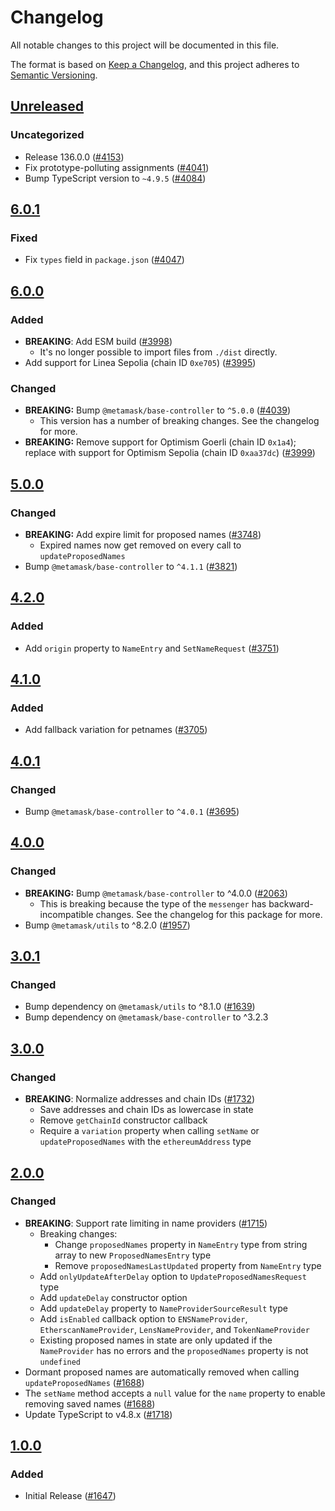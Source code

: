# Changelog

All notable changes to this project will be documented in this file.

The format is based on [Keep a Changelog](https://keepachangelog.com/en/1.0.0/),
and this project adheres to [Semantic Versioning](https://semver.org/spec/v2.0.0.html).

## [Unreleased]

### Uncategorized

- Release 136.0.0 ([#4153](https://github.com/MetaMask/core.git/pull/4153))
- Fix prototype-polluting assignments ([#4041](https://github.com/MetaMask/core.git/pull/4041))
- Bump TypeScript version to `~4.9.5` ([#4084](https://github.com/MetaMask/core.git/pull/4084))

## [6.0.1]

### Fixed

- Fix `types` field in `package.json` ([#4047](https://github.com/MetaMask/core/pull/4047))

## [6.0.0]

### Added

- **BREAKING**: Add ESM build ([#3998](https://github.com/MetaMask/core/pull/3998))
  - It's no longer possible to import files from `./dist` directly.
- Add support for Linea Sepolia (chain ID `0xe705`) ([#3995](https://github.com/MetaMask/core/pull/3995))

### Changed

- **BREAKING:** Bump `@metamask/base-controller` to `^5.0.0` ([#4039](https://github.com/MetaMask/core/pull/4039))
  - This version has a number of breaking changes. See the changelog for more.
- **BREAKING:** Remove support for Optimism Goerli (chain ID `0x1a4`); replace with support for Optimism Sepolia (chain ID `0xaa37dc`) ([#3999](https://github.com/MetaMask/core/pull/3999))

## [5.0.0]

### Changed

- **BREAKING:** Add expire limit for proposed names ([#3748](https://github.com/MetaMask/core/pull/3748))
  - Expired names now get removed on every call to `updateProposedNames`
- Bump `@metamask/base-controller` to `^4.1.1` ([#3821](https://github.com/MetaMask/core/pull/3821))

## [4.2.0]

### Added

- Add `origin` property to `NameEntry` and `SetNameRequest` ([#3751](https://github.com/MetaMask/core/pull/3751))

## [4.1.0]

### Added

- Add fallback variation for petnames ([#3705](https://github.com/MetaMask/core/pull/3705))

## [4.0.1]

### Changed

- Bump `@metamask/base-controller` to `^4.0.1` ([#3695](https://github.com/MetaMask/core/pull/3695))

## [4.0.0]

### Changed

- **BREAKING:** Bump `@metamask/base-controller` to ^4.0.0 ([#2063](https://github.com/MetaMask/core/pull/2063))
  - This is breaking because the type of the `messenger` has backward-incompatible changes. See the changelog for this package for more.
- Bump `@metamask/utils` to ^8.2.0 ([#1957](https://github.com/MetaMask/core/pull/1957))

## [3.0.1]

### Changed

- Bump dependency on `@metamask/utils` to ^8.1.0 ([#1639](https://github.com/MetaMask/core/pull/1639))
- Bump dependency on `@metamask/base-controller` to ^3.2.3

## [3.0.0]

### Changed

- **BREAKING**: Normalize addresses and chain IDs ([#1732](https://github.com/MetaMask/core/pull/1732))
  - Save addresses and chain IDs as lowercase in state
  - Remove `getChainId` constructor callback
  - Require a `variation` property when calling `setName` or `updateProposedNames` with the `ethereumAddress` type

## [2.0.0]

### Changed

- **BREAKING**: Support rate limiting in name providers ([#1715](https://github.com/MetaMask/core/pull/1715))
  - Breaking changes:
    - Change `proposedNames` property in `NameEntry` type from string array to new `ProposedNamesEntry` type
    - Remove `proposedNamesLastUpdated` property from `NameEntry` type
  - Add `onlyUpdateAfterDelay` option to `UpdateProposedNamesRequest` type
  - Add `updateDelay` constructor option
  - Add `updateDelay` property to `NameProviderSourceResult` type
  - Add `isEnabled` callback option to `ENSNameProvider`, `EtherscanNameProvider`, `LensNameProvider`, and `TokenNameProvider`
  - Existing proposed names in state are only updated if the `NameProvider` has no errors and the `proposedNames` property is not `undefined`
- Dormant proposed names are automatically removed when calling `updateProposedNames` ([#1688](https://github.com/MetaMask/core/pull/1688))
- The `setName` method accepts a `null` value for the `name` property to enable removing saved names ([#1688](https://github.com/MetaMask/core/pull/1688))
- Update TypeScript to v4.8.x ([#1718](https://github.com/MetaMask/core/pull/1718))

## [1.0.0]

### Added

- Initial Release ([#1647](https://github.com/MetaMask/core/pull/1647))

[Unreleased]: https://github.com/MetaMask/core.git/compare/@metamask/name-controller@6.0.1...HEAD
[6.0.1]: https://github.com/MetaMask/core.git/compare/@metamask/name-controller@6.0.0...@metamask/name-controller@6.0.1
[6.0.0]: https://github.com/MetaMask/core.git/compare/@metamask/name-controller@5.0.0...@metamask/name-controller@6.0.0
[5.0.0]: https://github.com/MetaMask/core.git/compare/@metamask/name-controller@4.2.0...@metamask/name-controller@5.0.0
[4.2.0]: https://github.com/MetaMask/core.git/compare/@metamask/name-controller@4.1.0...@metamask/name-controller@4.2.0
[4.1.0]: https://github.com/MetaMask/core.git/compare/@metamask/name-controller@4.0.1...@metamask/name-controller@4.1.0
[4.0.1]: https://github.com/MetaMask/core.git/compare/@metamask/name-controller@4.0.0...@metamask/name-controller@4.0.1
[4.0.0]: https://github.com/MetaMask/core.git/compare/@metamask/name-controller@3.0.1...@metamask/name-controller@4.0.0
[3.0.1]: https://github.com/MetaMask/core.git/compare/@metamask/name-controller@3.0.0...@metamask/name-controller@3.0.1
[3.0.0]: https://github.com/MetaMask/core.git/compare/@metamask/name-controller@2.0.0...@metamask/name-controller@3.0.0
[2.0.0]: https://github.com/MetaMask/core.git/compare/@metamask/name-controller@1.0.0...@metamask/name-controller@2.0.0
[1.0.0]: https://github.com/MetaMask/core.git/releases/tag/@metamask/name-controller@1.0.0
